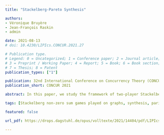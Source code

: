 ```yaml
---
title: "Stackelberg-Pareto Synthesis"

authors:
- Véronique Bruyère
- Jean-François Raskin
- admin

date: 2021-08-13
# doi: 10.4230/LIPIcs.CONCUR.2021.27

# Publication type.
# Legend: 0 = Uncategorized; 1 = Conference paper; 2 = Journal article;
# 3 = Preprint / Working Paper; 4 = Report; 5 = Book; 6 = Book section;
# 7 = Thesis; 8 = Patent
publication_types: ["1"]

publication: 32nd International Conference on Concurrency Theory (CONCUR 2021)
publication_short: CONCUR 2021

abstract: In this paper, we study the framework of two-player Stackelberg games played on graphs in which Player 0 announces a strategy and Player 1 responds rationally with a strategy that is an optimal response. While it is usually assumed that Player 1 has a single objective, we consider here the new setting where he has several. In this context, after responding with his strategy, Player 1 gets a payoff in the form of a vector of Booleans corresponding to his satisfied objectives. Rationality of Player 1 is encoded by the fact that his response must produce a Pareto-optimal payoff given the strategy of Player 0. We study the Stackelberg-Pareto Synthesis problem which asks whether Player 0 can announce a strategy which satisfies his objective, whatever the rational response of Player 1. For games in which objectives are either all parity or all reachability objectives, we show that this problem is fixed-parameter tractable and NEXPTIME-complete. This problem is already NP-complete in the simple case of reachability objectives and graphs that are trees.

tags: [Stackelberg non-zero sum games played on graphs, synthesis, parity objectives]

featured: false

url_pdf: https://drops.dagstuhl.de/opus/volltexte/2021/14404/pdf/LIPIcs-CONCUR-2021-27.pdf

---
```

